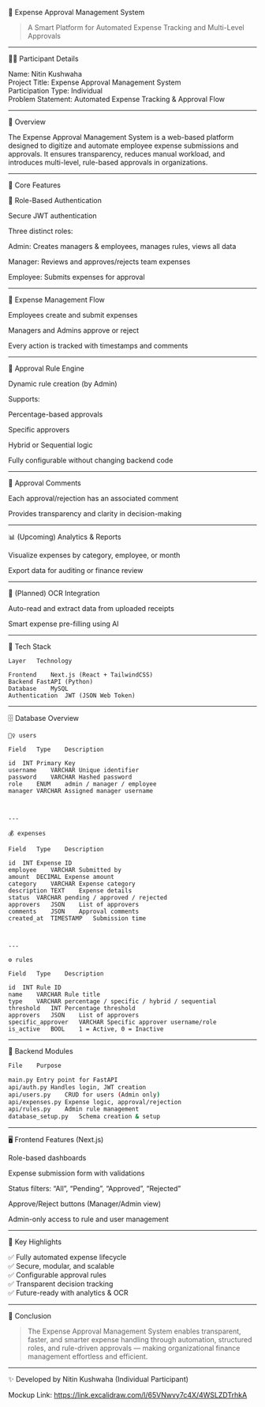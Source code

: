 💼 Expense Approval Management System

> A Smart Platform for Automated Expense Tracking and Multi-Level Approvals




---

👩‍💻 Participant Details

Name: Nitin Kushwaha<br>
Project Title: Expense Approval Management System<br>
Participation Type: Individual<br>
Problem Statement: Automated Expense Tracking & Approval Flow


---

🚀 Overview

The Expense Approval Management System is a web-based platform designed to digitize and automate employee expense submissions and approvals.
It ensures transparency, reduces manual workload, and introduces multi-level, rule-based approvals in organizations.


---

🌟 Core Features

🔐 Role-Based Authentication

Secure JWT authentication

Three distinct roles:

Admin: Creates managers & employees, manages rules, views all data

Manager: Reviews and approves/rejects team expenses

Employee: Submits expenses for approval




---

💸 Expense Management Flow

Employees create and submit expenses

Managers and Admins approve or reject

Every action is tracked with timestamps and comments



---

🧠 Approval Rule Engine

Dynamic rule creation (by Admin)

Supports:

Percentage-based approvals

Specific approvers

Hybrid or Sequential logic


Fully configurable without changing backend code



---

💬 Approval Comments

Each approval/rejection has an associated comment

Provides transparency and clarity in decision-making



---

📊 (Upcoming) Analytics & Reports

Visualize expenses by category, employee, or month

Export data for auditing or finance review



---

🧾 (Planned) OCR Integration

Auto-read and extract data from uploaded receipts

Smart expense pre-filling using AI



---

🧱 Tech Stack
```
Layer	Technology

Frontend	Next.js (React + TailwindCSS)
Backend	FastAPI (Python)
Database	MySQL
Authentication	JWT (JSON Web Token)

```


---

🗄️ Database Overview
```
🧍‍♀️ users

Field	Type	Description

id	INT	Primary Key
username	VARCHAR	Unique identifier
password	VARCHAR	Hashed password
role	ENUM	admin / manager / employee
manager	VARCHAR	Assigned manager username



---

💰 expenses

Field	Type	Description

id	INT	Expense ID
employee	VARCHAR	Submitted by
amount	DECIMAL	Expense amount
category	VARCHAR	Expense category
description	TEXT	Expense details
status	VARCHAR	pending / approved / rejected
approvers	JSON	List of approvers
comments	JSON	Approval comments
created_at	TIMESTAMP	Submission time



---

⚙️ rules

Field	Type	Description

id	INT	Rule ID
name	VARCHAR	Rule title
type	VARCHAR	percentage / specific / hybrid / sequential
threshold	INT	Percentage threshold
approvers	JSON	List of approvers
specific_approver	VARCHAR	Specific approver username/role
is_active	BOOL	1 = Active, 0 = Inactive
```


---

🧩 Backend Modules
```bash
File	Purpose

main.py	Entry point for FastAPI
api/auth.py	Handles login, JWT creation
api/users.py	CRUD for users (Admin only)
api/expenses.py	Expense logic, approval/rejection
api/rules.py	Admin rule management
database_setup.py	Schema creation & setup

```

---

🖥️ Frontend Features (Next.js)

Role-based dashboards

Expense submission form with validations

Status filters: “All”, “Pending”, “Approved”, “Rejected”

Approve/Reject buttons (Manager/Admin view)

Admin-only access to rule and user management



---

🧠 Key Highlights

✅ Fully automated expense lifecycle<br>
✅ Secure, modular, and scalable<br>
✅ Configurable approval rules<br>
✅ Transparent decision tracking<br>
✅ Future-ready with analytics & OCR


---

🏁 Conclusion

> The Expense Approval Management System enables transparent, faster, and smarter expense handling through automation, structured roles, and rule-driven approvals — making organizational finance management effortless and efficient.




---

✨ Developed  by Nitin Kushwaha
(Individual Participant)

Mockup Link: https://link.excalidraw.com/l/65VNwvy7c4X/4WSLZDTrhkA
